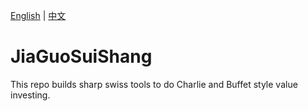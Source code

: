 [English](#english) | [中文](#中文)

<a name="中文"></a>
# JiaGuoSuiShang

This repo builds sharp swiss tools to do Charlie and Buffet style value investing.

<a name="english"></a>